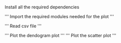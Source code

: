 Install all the required dependencies

''' Import the required modules needed for the plot '''

''' Read csv file '''

''' Plot the dendogram plot '''
''' Plot the scatter plot '''
